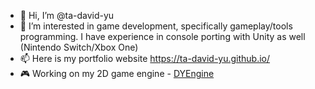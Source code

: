 - 👋 Hi, I’m @ta-david-yu
- 👀 I’m interested in game development, specifically gameplay/tools programming. I have experience in console porting with Unity as well (Nintendo Switch/Xbox One)
- 📫 Here is my portfolio website https://ta-david-yu.github.io/
- 🎮 Working on my 2D game engine - [DYEngine](https://github.com/ta-david-yu/DYEngine)
